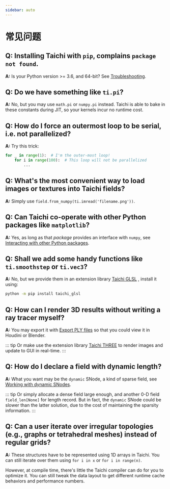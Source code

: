 ```yaml
---
sidebar: auto
---
```


# 常见问题

## **Q:** Installing Taichi with `pip`, complains `package not found`.

**A:** Is your Python version \>= 3.6, and 64-bit? See
[Troubleshooting](../documentation/overview/install.md#troubleshooting).

## **Q:** Do we have something like `ti.pi`?

**A:** No, but you may use `math.pi` or `numpy.pi` instead. Taichi is
able to bake in these constants during JIT, so your kernels incur no
runtime cost.

## **Q:** How do I **force** an outermost loop to be serial, i.e. **not parallelized**?

**A:** Try this trick:

```python {1}
for _ in range(1):  # I'm the outer-most loop!
    for i in range(100):  # This loop will not be parallelized
        ...
```

## **Q:** What's the most convenient way to load images or textures into Taichi fields?

**A:** Simply use `field.from_numpy(ti.imread('filename.png'))`.

## **Q:** Can Taichi co-operate with **other Python packages** like `matplotlib`?

**A:** Yes, as long as that _package_ provides an interface with
`numpy`, see [Interacting with other Python packages](../documentation/overview/hello.md#interacting-with-other-python-packages).

## **Q:** Shall we add some handy functions like `ti.smoothstep` or `ti.vec3`?

**A:** No, but we provide them in an extension library [Taichi
GLSL](https://taichi-glsl.readthedocs.io) , install it using:

```bash
python -m pip install taichi_glsl
```

## **Q:** How can I **render 3D results** without writing a ray tracer myself?

**A:** You may export it with [Export PLY files](../documentation/misc/export_results.md#export-ply-files) so that you could view it in Houdini or Blender.

::: tip
Or make use the extension library [Taichi THREE](https://github.com/taichi-dev/taichi_glsl) to render images and update to GUI in real-time.
:::

## **Q:** How do I declare a field with **dynamic length**?

**A:** What you want may be the `dynamic` SNode, a kind of sparse field, see [Working with dynamic SNodes](../documentation/api/snode.md#working-with-dynamic-snodes).

::: tip
Or simply allocate a dense field large enough, and another 0-D field
`field_len[None]` for length record. But in fact, the `dynamic`
SNode could be slower than the latter solution, due to the cost of
maintaining the sparsity information.
:::

## **Q:** Can a user iterate over irregular topologies (e.g., graphs or tetrahedral meshes) instead of regular grids?

**A:** These structures have to be represented using 1D arrays in Taichi. You can still iterate over them using `for i in x` or `for i in range(n)`.

However, at compile time, there\'s little the Taichi compiler can do for you to optimize it. You can still tweak the data layout to get different runtime cache behaviors and performance numbers.
